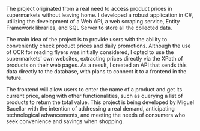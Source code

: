The project originated from a real need to access product prices in supermarkets without leaving home. I developed a robust application in C#, utilizing the development of a Web API, a web scraping service, Entity Framework libraries, 
and SQL Server to store all the collected data.

The main idea of the project is to provide users with the ability to conveniently check product prices and daily promotions. Although the use of OCR for reading flyers was initially considered, I opted to use the supermarkets' own websites, 
extracting prices directly via the XPath of products on their web pages. As a result, I created an API that sends this data directly to the database, with plans to connect it to a frontend in the future.

The frontend will allow users to enter the name of a product and get its current price, along with other functionalities, such as querying a list of products to return the total value.
This project is being developed by Miguel Bacellar with the intention of addressing a real demand, anticipating technological advancements, and meeting the needs of consumers who seek convenience and savings when shopping.
